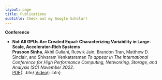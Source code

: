 ```yaml
---
layout: page
title: Publications
subtitle: Check out my Google Scholar!
---
```


<!-- You can also browse my [Google Scholar](https://scholar.google.com/citations?user=iT54hbMAAAAJ&hl=en) profile  -->


**Conference**

- **Not All GPUs Are Created Equal: Characterizing Variability in Large-Scale, Accelerator-Rich Systems**  
	**Prasoon Sinha**, Akhil Guliani, Rutwik Jain, Brandon Tran, Matthew D. Sinclair, and Shivaram Venkataraman 
	*To appear in The International Conference for High Performance Computing, Networking, Storage, and Analysis (SC) November 2022*.  
	[PDF](){: .btn}
	[Video](){: .btn}

